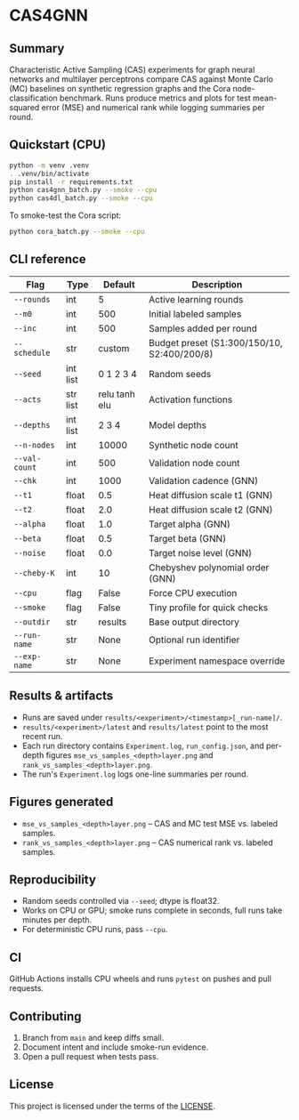 # CAS4GNN

## Summary
Characteristic Active Sampling (CAS) experiments for graph neural networks and multilayer perceptrons compare CAS against Monte Carlo (MC) baselines on synthetic regression graphs and the Cora node-classification benchmark. Runs produce metrics and plots for test mean-squared error (MSE) and numerical rank while logging summaries per round.

## Quickstart (CPU)
```bash
python -m venv .venv
. .venv/bin/activate
pip install -r requirements.txt
python cas4gnn_batch.py --smoke --cpu
python cas4dl_batch.py --smoke --cpu
```
To smoke-test the Cora script:
```bash
python cora_batch.py --smoke --cpu
```

## CLI reference
| Flag | Type | Default | Description |
| --- | --- | --- | --- |
| `--rounds` | int | 5 | Active learning rounds |
| `--m0` | int | 500 | Initial labeled samples |
| `--inc` | int | 500 | Samples added per round |
| `--schedule` | str | custom | Budget preset (S1:300/150/10, S2:400/200/8) |
| `--seed` | int list | 0 1 2 3 4 | Random seeds |
| `--acts` | str list | relu tanh elu | Activation functions |
| `--depths` | int list | 2 3 4 | Model depths |
| `--n-nodes` | int | 10000 | Synthetic node count |
| `--val-count` | int | 500 | Validation node count |
| `--chk` | int | 1000 | Validation cadence (GNN) |
| `--t1` | float | 0.5 | Heat diffusion scale t1 (GNN) |
| `--t2` | float | 2.0 | Heat diffusion scale t2 (GNN) |
| `--alpha` | float | 1.0 | Target alpha (GNN) |
| `--beta` | float | 0.5 | Target beta (GNN) |
| `--noise` | float | 0.0 | Target noise level (GNN) |
| `--cheby-K` | int | 10 | Chebyshev polynomial order (GNN) |
| `--cpu` | flag | False | Force CPU execution |
| `--smoke` | flag | False | Tiny profile for quick checks |
| `--outdir` | str | results | Base output directory |
| `--run-name` | str | None | Optional run identifier |
| `--exp-name` | str | None | Experiment namespace override |

## Results & artifacts
- Runs are saved under `results/<experiment>/<timestamp>[_run-name]/`.
- `results/<experiment>/latest` and `results/latest` point to the most recent run.
- Each run directory contains `Experiment.log`, `run_config.json`, and per-depth figures `mse_vs_samples_<depth>layer.png` and `rank_vs_samples_<depth>layer.png`.
- The run's `Experiment.log` logs one-line summaries per round.

## Figures generated
- `mse_vs_samples_<depth>layer.png` – CAS and MC test MSE vs. labeled samples.
- `rank_vs_samples_<depth>layer.png` – CAS numerical rank vs. labeled samples.

## Reproducibility
- Random seeds controlled via `--seed`; dtype is float32.
- Works on CPU or GPU; smoke runs complete in seconds, full runs take minutes per depth.
- For deterministic CPU runs, pass `--cpu`.

## CI
GitHub Actions installs CPU wheels and runs `pytest` on pushes and pull requests.

## Contributing
1. Branch from `main` and keep diffs small.
2. Document intent and include smoke-run evidence.
3. Open a pull request when tests pass.

## License
This project is licensed under the terms of the [LICENSE](LICENSE).
